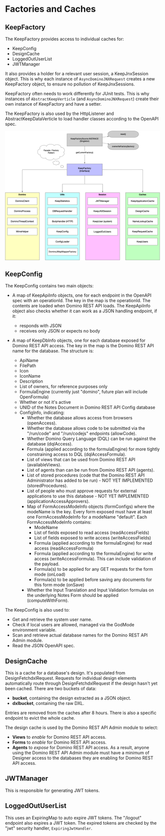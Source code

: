 # Factories and Caches

## KeepFactory

The KeepFactory provides access to individual caches for:

- KeepConfig
- DesignCache
- LoggedOutUserList
- JWTManager

It also provides a holder for a relevant user session, a KeepJnxSession object. This is why each instance of `AsyncDominoJNXRequest` creates a new KeepFactory object, to ensure no pollution of KeepJnxSessions.

KeepFactory often needs to work differently for JUnit tests. This is why instances of `AbstractKeepVerticle` (and `AsyncDominoJNXRequest`) create their own instance of KeepFactory and have a setter.

The KeepFactory is also used by the HttpListener and AbstractKeepDataVerticle to load handler classes according to the OpenAPI spec.

![Domino REST API Errors](../../assets/images/KeepFactory.png)

## **KeepConfig**

The KeepConfig contains two main objects:

- A map of KeepApiInfo objects, one for each endpoint in the OpenAPI spec with an operationId. The key in the map is the operationId. The contents are loaded when Domino REST API loads. The KeepApiInfo object also checks whether it can work as a JSON handling endpoint, if it:

    - responds with JSON 
    - receives only JSON or expects no body

- A map of KeepDbInfo objects, one for each database exposed for Domino REST API access. The key in the map is the Domino REST API name for the database. The structure is:
    - ApiName
    - FilePath
    - Icon
    - IconName
    - Description
    - List of owners, for reference purposes only
    - FormulaEngine (currently just "domino", future plan will include OpenFormula)
    - Whether or not it's active
    - UNID of the Notes Document in Domino REST API Config database
    - ConfigInfo, indicating:
        - Whether the database allows access from browsers (openAccess).
        - Whether the database allows code to be submitted via the "/run/code" and "/run/codejs" endpoints (allowCode).
        - Whether Domino Query Language (DQL) can be run against the database (dqlAccess).
        - Formula (applied according to the formulaEngine) for more tightly constraining access to DQL (dqlAccessFormula).
        - List of views that can be used from Domino REST API (availableViews).
        - List of agents than can be run from Domino REST API (agents).
        - List of stored procedures (code that the Domino REST API Administrator has added to be run) - NOT YET IMPLEMENTED (storedProcedures).
        - List of people who must approve requests for external applications to use this database - NOT YET IMPLEMENTED (applicationAccessApprovers).
        - Map of FormAccessModeInfo objects (formConfigs) where the modeName is the key. Every form exposed must have at least one FormAccessModeInfo for a modeName "default". Each FormAccessModeInfo contains:
            - ModeName
            - List of fields exposed to read access (readAccessFields)
            - List of fields exposed to write access (writeAccessFields)
            - Formula (applied according to the formulaEngine) for read access (readAccessFormula)
            - Formula (applied according to the formulaEngine) for write access (writeAccessFormula). This can include validation of the payload.
            - Formula(s) to be applied for any GET requests for the form mode (onLoad)
            - Formula(s) to be applied before saving any documents for this form mode (onSave)
        - Whether the Input Translation and Input Validation formulas on the underlying Notes Form should be applied (computeWithForm).
        <!-- Whether a POST request should be rejected if the content doesn't conform with the list of fields expected for write access (strictInput). If set to false, any fields not in the writeAccessFields are just ignored.-->

The KeepConfig is also used to:

- Get and retrieve the system user name.
- Check if local users are allowed, managed via the GodMode environment variable.
- Scan and retrieve actual database names for the Domino REST API Admin module.
- Read the JSON OpenAPI spec.

## DesignCache

This is a cache for a database's design. It's populated from DesignFetchdxlRequest. Requests for individual design elements automatically route through DesignFetchdxlRequest if the design hasn't yet been cached. There are two buckets of data:

- **bucket**, containing the design extracted as a JSON object.
- **dxlbucket**, containing the raw DXL.

Entries are removed from the caches after 8 hours. There is also a specific endpoint to evict the whole cache.

The design cache is used by the Domino REST API Admin module to select:

- **Views** to _enable_ for Domino REST API access.
- **Forms** to _enable_ for Domino REST API access.
- **Agents** to _expose_ for Domino REST API access. As a result, anyone using the Domino REST API Admin module must have a minimum of Designer access to the databases they are enabling for Domino REST API access.

## JWTManager

This is responsible for generating JWT tokens.

## LoggedOutUserList

This uses an ExpiringMap to auto expire JWT tokens. The "/logout" endpoint also expires a JWT token. The expired tokens are checked by the "jwt" security handler, `ExpiringJwtHandler`.
